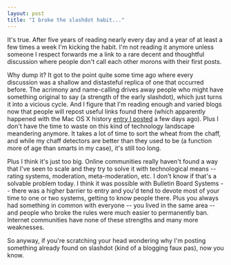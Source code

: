 ```yaml
---
layout: post
title: "I broke the slashdot habit..."
---
```




It's true. After five years of reading nearly every day and a year of at least a few times a week I'm kicking the habit. I'm not reading it anymore unless someone I respect forwards me a link to a rare decent and thoughtful discussion where people don't call each other morons with their first posts.

<p>Why dump it? It got to the point quite some time ago where every discussion was a shallow and distasteful replica of one that occurred before. The acrimony and name-calling drives away people who might have something original to say (a strength of the early slashdot), which just turns it into a vicious cycle. And I figure that I'm reading enough and varied blogs now that people will repost useful links found there (which apparently happened with the Mac OS X history <a href="/2004/01/08/os_x_history_and_architecture.html">entry I posted</a> a few days ago).  Plus I don't have the time to waste on this kind of technology landscape meandering anymore. It takes a lot of time to sort the wheat from the chaff, and while my chaff detectors are better than they used to be (a function more of age than smarts in my case), it's still too long.</p>

<p>Plus I think it's just too big. Online communities really haven't found a way that I've seen to scale and they try to solve it with technological means -- rating systems, moderation, meta-moderation, etc. I don't know if that's a solvable problem today. I think it was possible with Bulletin Board Systems -- there was a higher barrier to entry and you'd tend to devote most of your time to one or two systems, getting to know people there. Plus you always had something in common with everyone -- you lived in the same area -- and people who broke the rules were much easier to permanently ban. Internet communities have none of these strengths and many more weaknesses.</p>

<p>So anyway, if you're scratching your head wondering why I'm posting something already found on slashdot (kind of a blogging faux pas), now you know.</p>


